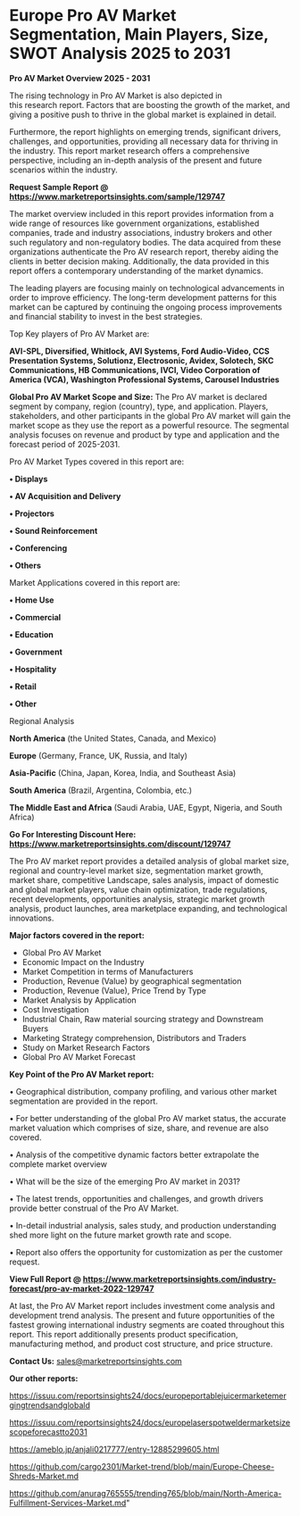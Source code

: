 # Europe Pro AV Market Segmentation, Main Players, Size, SWOT Analysis 2025 to 2031

<Strong> Pro AV Market Overview 2025 - 2031</strong>

The rising technology in Pro AV Market is also depicted in this research report. Factors that are boosting the growth of the market, and giving a positive push to thrive in the global market is explained in detail.

Furthermore, the report highlights on emerging trends, significant drivers, challenges, and opportunities, providing all necessary data for thriving in the industry. This report market research offers a comprehensive perspective, including an in-depth analysis of the present and future scenarios within the industry.

<strong>Request Sample Report @ <a href=https://www.marketreportsinsights.com/sample/129747>https://www.marketreportsinsights.com/sample/129747</a></strong>

The market overview included in this report provides information from a wide range of resources like government organizations, established companies, trade and industry associations, industry brokers and other such regulatory and non-regulatory bodies. The data acquired from these organizations authenticate the Pro AV research report, thereby aiding the clients in better decision making. Additionally, the data provided in this report offers a contemporary understanding of the market dynamics.

The leading players are focusing mainly on technological advancements in order to improve efficiency. The long-term development patterns for this market can be captured by continuing the ongoing process improvements and financial stability to invest in the best strategies.

Top Key players of Pro AV Market are:

<strong>AVI-SPL, Diversified, Whitlock, AVI Systems, Ford Audio-Video, CCS Presentation Systems, Solutionz, Electrosonic, Avidex, Solotech, SKC Communications, HB Communications, IVCI, Video Corporation of America (VCA), Washington Professional Systems, Carousel Industries</strong>

<strong><b>Global Pro AV Market Scope and Size:</b></strong>
The Pro AV market is declared segment by company, region (country), type, and application. Players, stakeholders, and other participants in the global Pro AV market will gain the market scope as they use the report as a powerful resource. The segmental analysis focuses on revenue and product by type and application and the forecast period of 2025-2031.

Pro AV Market Types covered in this report are:

<strong>• Displays

• AV Acquisition and Delivery

• Projectors

• Sound Reinforcement

• Conferencing

• Others</strong>

Market Applications covered in this report are:

<strong>• Home Use

• Commercial

• Education

• Government

• Hospitality

• Retail

• Other</strong> 

Regional Analysis

<strong>North America</strong> (the United States, Canada, and Mexico)

<strong>Europe</strong> (Germany, France, UK, Russia, and Italy)

<strong>Asia-Pacific</strong> (China, Japan, Korea, India, and Southeast Asia)

<strong>South America</strong> (Brazil, Argentina, Colombia, etc.)

<strong>The Middle East and Africa</strong> (Saudi Arabia, UAE, Egypt, Nigeria, and South Africa)

<strong>Go For Interesting Discount Here: <a href=https://www.marketreportsinsights.com/discount/129747>https://www.marketreportsinsights.com/discount/129747</a></strong>

The Pro AV market report provides a detailed analysis of global market size, regional and country-level market size, segmentation market growth, market share, competitive Landscape, sales analysis, impact of domestic and global market players, value chain optimization, trade regulations, recent developments, opportunities analysis, strategic market growth analysis, product launches, area marketplace expanding, and technological innovations.

<strong><b>Major factors covered in the report:</b></strong>
<ul>
  <li>Global Pro AV Market </li>
  <li>Economic Impact on the Industry</li>
  <li>Market Competition in terms of Manufacturers</li>
  <li>Production, Revenue (Value) by geographical segmentation</li>
  <li>Production, Revenue (Value), Price Trend by Type</li>
  <li>Market Analysis by Application</li>
  <li>Cost Investigation</li>
  <li>Industrial Chain, Raw material sourcing strategy and Downstream Buyers</li>
  <li>Marketing Strategy comprehension, Distributors and Traders</li>
  <li>Study on Market Research Factors</li>
  <li>Global Pro AV Market Forecast</li>
</ul>

<strong><b>Key Point of the Pro AV Market report:</b></strong>

• Geographical distribution, company profiling, and various other market segmentation are provided in the report.

• For better understanding of the global Pro AV market status, the accurate market valuation which comprises of size, share, and revenue are also covered.

• Analysis of the competitive dynamic factors better extrapolate the complete market overview

• What will be the size of the emerging Pro AV market in 2031?

• The latest trends, opportunities and challenges, and growth drivers provide better construal of the Pro AV Market.

• In-detail industrial analysis, sales study, and production understanding shed more light on the future market growth rate and scope.

• Report also offers the opportunity for customization as per the customer request.

<strong><b>View Full Report @ <a href=https://www.marketreportsinsights.com/industry-forecast/pro-av-market-2022-129747>https://www.marketreportsinsights.com/industry-forecast/pro-av-market-2022-129747</a></b></strong>


At last, the Pro AV Market report includes investment come analysis and development trend analysis. The present and future opportunities of the fastest growing international industry segments are coated throughout this report. This report additionally presents product specification, manufacturing method, and product cost structure, and price structure.

<strong>Contact Us:</strong>
sales@marketreportsinsights.com

<strong>Our other reports:</strong>

<a href=https://issuu.com/reportsinsights24/docs/europeportablejuicermarketemergingtrendsandglobald>https://issuu.com/reportsinsights24/docs/europeportablejuicermarketemergingtrendsandglobald</a>

<a href=https://issuu.com/reportsinsights24/docs/europelaserspotweldermarketsizescopeforecastto2031>https://issuu.com/reportsinsights24/docs/europelaserspotweldermarketsizescopeforecastto2031</a>

<a href=https://ameblo.jp/anjali0217777/entry-12885299605.html>https://ameblo.jp/anjali0217777/entry-12885299605.html</a>

<a href=https://github.com/cargo2301/Market-trend/blob/main/Europe-Cheese-Shreds-Market.md>https://github.com/cargo2301/Market-trend/blob/main/Europe-Cheese-Shreds-Market.md</a>

<a href=https://github.com/anurag765555/trending765/blob/main/North-America-Fulfillment-Services-Market.md>https://github.com/anurag765555/trending765/blob/main/North-America-Fulfillment-Services-Market.md</a>"
